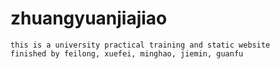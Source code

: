 # zhuangyuanjiajiao
	this is a university practical training and static website
	finished by feilong, xuefei, minghao, jiemin, guanfu
